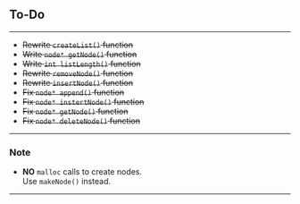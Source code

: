 ## To-Do
---
* ~~Rewrite `createList()` function~~
* ~~Write `node* getNode()` function~~
* ~~Write `int listLength()` function~~
* ~~Rewrite `removeNode()` function~~
* ~~Rewrite `insertNode()` function~~
* ~~Fix `node* append()` function~~
* ~~Fix `node* instertNode()` function~~
* ~~Fix `node* getNode()` function~~
* ~~Fix `node* deleteNode()` function~~
---
### Note
* **NO** `malloc` calls to create nodes.  
    Use `makeNode()` instead.
---